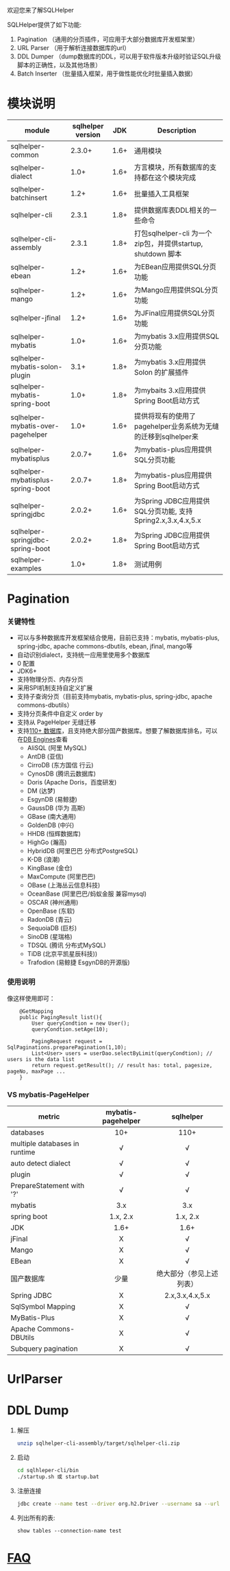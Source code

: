 欢迎您来了解SQLHelper

SQLHelper提供了如下功能:
  1) Pagination （通用的分页插件，可应用于大部分数据库开发框架里）
  2) URL Parser （用于解析连接数据库的url）
  3) DDL Dumper （dump数据库的DDL，可以用于软件版本升级时验证SQL升级脚本的正确性，以及其他场景）
  4) Batch Inserter （批量插入框架，用于做性能优化时批量插入数据）

# 模块说明
  |   module         | sqlhelper version | JDK |  Description      |
  |------------------|-------------------|-----|-------------------|
  | sqlhelper-common | 2.3.0+            |1.6+ |通用模块          |
  | sqlhelper-dialect| 1.0+              |1.6+ |方言模块，所有数据库的支持都在这个模块完成 |
  | sqlhelper-batchinsert |1.2+          |1.6+ |批量插入工具框架     | 
  | sqlhelper-cli    | 2.3.1             |1.8+ |提供数据库表DDL相关的一些命令 |
  | sqlhelper-cli-assembly| 2.3.1        |1.8+ |打包sqlhelper-cli 为一个zip包，并提供startup, shutdown 脚本|
  | sqlhelper-ebean | 1.2+               |1.6+ |为EBean应用提供SQL分页功能|
  | sqlhelper-mango | 1.2+               |1.6+ |为Mango应用提供SQL分页功能|
  | sqlhelper-jfinal| 1.2+               |1.6+ |为JFinal应用提供SQL分页功能|
  | sqlhelper-mybatis| 1.0+              |1.6+ |为mybatis 3.x应用提供SQL分页功能|
  | sqlhelper-mybatis-solon-plugin| 3.1+ |1.8+ |为mybatis 3.x应用提供Solon 的扩展插件|
  | sqlhelper-mybatis-spring-boot|1.0+   |1.8+ | 为mybaits 3.x应用提供Spring Boot启动方式|
  | sqlhelper-mybatis-over-pagehelper|1.0+|1.6+| 提供将现有的使用了pagehelper业务系统为无缝的迁移到sqlhelper来|
  | sqlhelper-mybatisplus|2.0.7+         |1.6+ | 为mybatis-plus应用提供SQL分页功能|
  | sqlhelper-mybatisplus-spring-boot|2.0.7+|1.8+| 为mybatis-plus应用提供Spring Boot启动方式|
  | sqlhelper-springjdbc|2.0.2+          |1.6+ | 为Spring JDBC应用提供SQL分页功能, 支持Spring2.x,3.x,4.x,5.x|
  | sqlhelper-springjdbc-spring-boot|2.0.2+|1.8+| 为Spring JDBC应用提供Spring Boot启动方式|
  | sqlhelper-examples|1.0+              |1.8+ | 测试用例|

# Pagination

### 关键特性
  + 可以与多种数据库开发框架结合使用，目前已支持：mybatis, mybatis-plus, spring-jdbc, apache commons-dbutils, ebean, jfinal, mango等  
  + 自动识别dialect，支持统一应用里使用多个数据库
  + 0 配置
  + JDK6+
  + 支持物理分页、内存分页
  + 采用SPI机制支持自定义扩展
  + 支持子查询分页（目前支持mybatis, mybatis-plus, spring-jdbc, apache commons-dbutils）
  + 支持分页条件中自定义 order by 
  + 支持从 PageHelper 无缝迁移
  + 支持[110+ 数据库](./supported_dbs.md)，且支持绝大部分国产数据库。想要了解数据库排名，可以在[DB Engines](https://db-engines.com/en/ranking/relational+dbms)查看
      + AliSQL (阿里 MySQL)
      + AntDB (亚信)
      + CirroDB (东方国信 行云)
      + CynosDB (腾讯云数据库)
      + Doris (Apache Doris，百度研发)
      + DM (达梦)
      + EsgynDB (易鲸捷)
      + GaussDB (华为 高斯)
      + GBase (南大通用)
      + GoldenDB (中兴)
      + HHDB (恒辉数据库)
      + HighGo (瀚高)
      + HybridDB (阿里巴巴 分布式PostgreSQL)
      + K-DB (浪潮)
      + KingBase (金仓)
      + MaxCompute (阿里巴巴)
      + OBase (上海丛云信息科技)
      + OceanBase (阿里巴巴/蚂蚁金服 兼容mysql)
      + OSCAR (神州通用)
      + OpenBase (东软)
      + RadonDB (青云)
      + SequoiaDB (巨杉)
      + SinoDB (星瑞格)
      + TDSQL (腾讯 分布式MySQL)
      + TiDB (北京平凯星辰科技))
      + Trafodion (易鲸捷 EsgynDB的开源版)  

### 使用说明
  像这样使用即可：
```
    @GetMapping
    public PagingResult list(){
        User queryCondtion = new User();
        queryCondtion.setAge(10);
   
        PagingRequest request = SqlPaginations.preparePagination(1,10);
        List<User> users = userDao.selectByLimit(queryCondtion); // users is the data list        
        return request.getResult(); // result has: total, pagesize, pageNo, maxPage ...
    }
```
  
### VS mybatis-PageHelper
|  metric                  | mybatis-pagehelper |      sqlhelper    |
|--------------------------|:------------------:|:-----------------:|
|  databases               |         10+        |         110+      |
|  multiple databases in runtime |   √          |         √         |
|  auto detect dialect     |         √          |         √         |
|  plugin                  |         √          |         √         |
|  PrepareStatement with '?'|        √          |         √         |                             
|  mybatis                 |         3.x        |         3.x       |
|  spring boot             |         1.x, 2.x   |         1.x, 2.x  |
|  JDK                     |         1.6+       |         1.6+      |
|  jFinal                  |         X          |         √         |
|  Mango                   |         X          |         √         |
|  EBean                   |         X          |         √         | 
|  国产数据库               |         少量        |绝大部分（参见上述列表）|
|  Spring JDBC             |         X          | 2.x,3.x,4.x,5.x   | 
|  SqlSymbol Mapping       |         X          |         √         |
|  MyBatis-Plus            |         X          |         √         |   
|  Apache Commons-DBUtils  |         X          |         √         |
|  Subquery pagination     |         X          |         √         |  


# UrlParser

# DDL Dump
   1. 解压
      ```sh
      unzip sqlhelper-cli-assembly/target/sqlhelper-cli.zip
      ```
   2. 启动
      ```sh
      cd sqlhleper-cli/bin
      ./startup.sh 或 startup.bat
      ```
   3. 注册连接
      ```sh
      jdbc create --name test --driver org.h2.Driver --username sa --url jdbc:h2:~/test
      ```
   4. 列出所有的表:
      ```
      show tables --connection-name test
      ```
# [FAQ](https://github.com/fangjinuo/sqlhelper/wiki/FAQ)